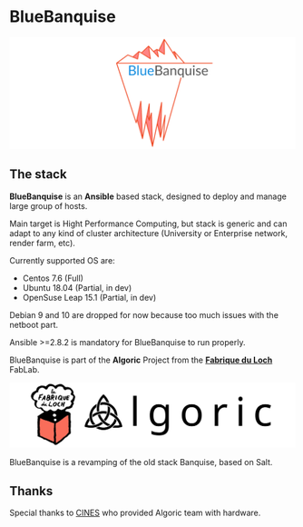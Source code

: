 # BlueBanquise
![BlueBanquise Logo](pictures/BlueBanquise_logo_large.svg)

## The stack

**BlueBanquise** is an **Ansible** based stack, designed to deploy and manage large group of hosts.

Main target is Hight Performance Computing, but stack is generic and can adapt to any kind of cluster architecture (University or Enterprise network, render farm, etc).

Currently supported OS are:

* Centos 7.6 (Full)
* Ubuntu 18.04 (Partial, in dev)
* OpenSuse Leap 15.1 (Partial, in dev)

Debian 9 and 10 are dropped for now because too much issues with the netboot part.

Ansible >=2.8.2 is mandatory for BlueBanquise to run properly.

BlueBanquise is part of the **Algoric** Project from the [**Fabrique du Loch**](https://www.lafabriqueduloch.org/fr/accueil/) FabLab.

![BlueBanquise Logo](pictures/FabriqueDuLochAlgoric_logo_large.svg)

BlueBanquise is a revamping of the old stack Banquise, based on Salt.

## Thanks

Special thanks to [CINES](https://www.cines.fr/en/) who provided Algoric team with hardware.
